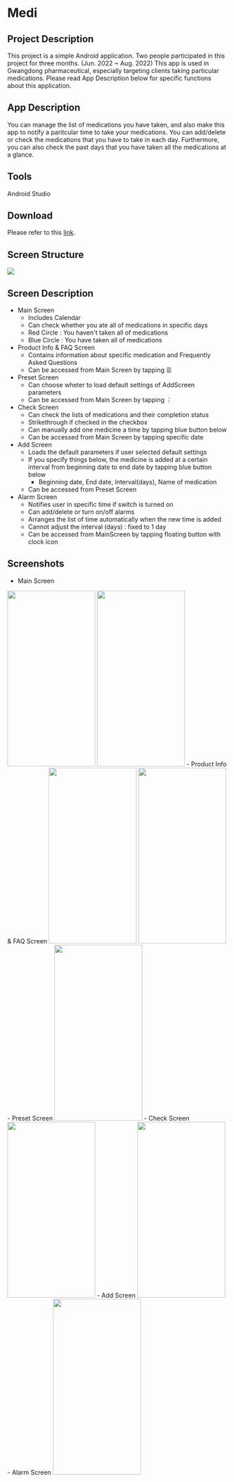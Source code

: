 # Medi

## Project Description
This project is a simple Android application. Two people participated in this project for three months. (Jun. 2022 ~ Aug. 2022) This app is used in Gwangdong pharmaceutical, especially targeting clients taking particular medications.
Please read App Description below for specific functions about this application.

## App Description
You can manage the list of medications you have taken, and also make this app to notify a paritcular time to take your medications. 
You can add/delete or check the medications that you have to take in each day. Furthermore, you can also check the past days that you have taken all the medications at a glance. 

## Tools
Android Studio

## Download
Please refer to this [link](https://drive.google.com/u/0/uc?id=17kcr1AKf-g_wld12pFxy4Ixb6x8pytcO&export=download&confirm=t&uuid=8e91f51c-f98e-44b7-8226-7a5e7c08ce30&at=AHV7M3dkLk8RbCTx-xbKCmShCMXI:1668835023498).

## Screen Structure
![](https://i.imgur.com/2qhlKZF.png)

## Screen Description
- Main Screen
    - Includes Calendar
    - Can check whether you ate all of medications in specific days
    - Red Circle : You haven't taken all of medications
    - Blue Circle : You have taken all of medications
- Product Info & FAQ Screen
    - Contains information about specific medication and Frequently Asked Questions
    - Can be accessed from Main Screen by tapping ☰ 
- Preset Screen
    - Can choose wheter to load default settings of AddScreen parameters
    - Can be accessed from Main Screen by tapping ⋮
- Check Screen
    - Can check the lists of medications and their completion status
    - Strikethrough if checked in the checkbox
    - Can manually add one medicine a time by tapping blue button below
    - Can be accessed from Main Screen by tapping specific date
- Add Screen
    - Loads the default parameters if user selected default settings
    - If you specify things below, the medicine is added at a certain interval from beginning date to end date by tapping blue button below
        - Beginning date, End date, Interval(days), Name of medication
    - Can be accessed from Preset Screen
- Alarm Screen
    - Notifies user in specific time if switch is turned on
    - Can add/delete or turn on/off alarms
    - Arranges the list of time automatically when the new time is added
    - Cannot adjust the interval (days) : fixed to 1 day
    - Can be accessed from MainScreen by tapping floating button with clock icon

## Screenshots
- Main Screen
<img src="https://i.imgur.com/Zgq9d3A.png"  width="200" height="400"/> 
<img src="https://i.imgur.com/36ngpht.png"  width="200" height="400"/>
- Product Info & FAQ Screen
<img src="https://i.imgur.com/KQ6ktPN.png"  width="200" height="400"/> 
<img src="https://i.imgur.com/vOAlOog.png"  width="200" height="400"/>
- Preset Screen
<img src="https://i.imgur.com/u3reZNB.png"  width="200" height="400"/>
- Check Screen
<img src="https://i.imgur.com/DmBb0Eb.png"  width="200" height="400"/>
- Add Screen
<img src="https://i.imgur.com/nc6H4Fp.png"  width="200" height="400"/>
- Alarm Screen
<img src="https://i.imgur.com/qpgepni.png"  width="200" height="400"/>
